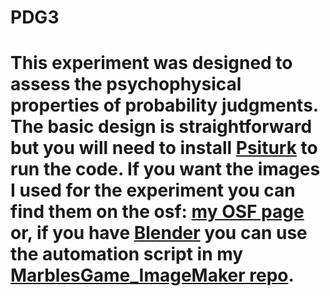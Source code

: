 # PDG3

# This experiment was designed to assess the psychophysical properties of probability judgments. The basic design is straightforward but you will need to install <a href="https://psiturk.org/">Psiturk</a> to run the code. If you want the images I used for the experiment you can find them on the osf: <a href="https://osf.io/adms6/">my OSF page</a> or, if you have <a href="https://www.blender.org/">Blender</a> you can use the automation script in my <a href="https://github.com/ogradyso/MarblesGame_ImageMaker">MarblesGame_ImageMaker repo</a>.
